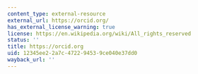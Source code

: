 ```yaml
---
content_type: external-resource
external_url: https://orcid.org/
has_external_license_warning: true
license: https://en.wikipedia.org/wiki/All_rights_reserved
status: ''
title: https://orcid.org
uid: 12345ee2-2a7c-4722-9453-9ce040e37dd0
wayback_url: ''
---
```

